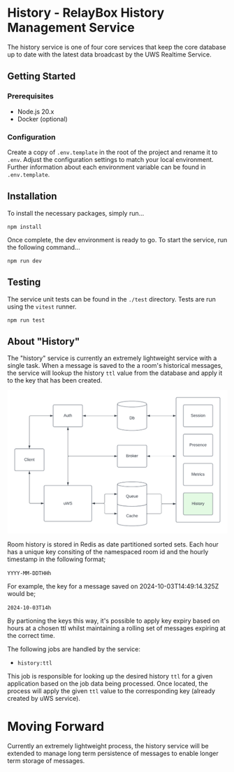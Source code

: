 # History - RelayBox History Management Service

The history service is one of four core services that keep the core database up to date with the latest data broadcast by the UWS Realtime Service.

## Getting Started

### Prerequisites

- Node.js 20.x
- Docker (optional)

### Configuration

Create a copy of `.env.template` in the root of the project and rename it to `.env`. Adjust the configuration settings to match your local environment. Further information about each environment variable can be found in `.env.template`.

## Installation

To install the necessary packages, simply run...

```
npm install
```

Once complete, the dev environment is ready to go. To start the service, run the following command...

```
npm run dev
```

## Testing

The service unit tests can be found in the `./test` directory. Tests are run using the `vitest` runner.

```
npm run test
```

## About "History"

The "history" service is currently an extremely lightweight service with a single task. When a message is saved to the a room's historical messages, the service will lookup the history `ttl` value from the database and apply it to the key that has been created.

![RelayBox system diagram, highlight History](/assets/system/relaybox-system-history.png)

Room history is stored in Redis as date partitioned sorted sets. Each hour has a unique key consiting of the namespaced room id and the hourly timestamp in the following format;

`YYYY-MM-DDTHHh`

For example, the key for a message saved on 2024-10-03T14:49:14.325Z would be;

`2024-10-03T14h`

By partioning the keys this way, it's possible to apply key expiry based on hours at a chosen ttl whilst maintaining a rolling set of messages expiring at the correct time.

The following jobs are handled by the service:

- `history:ttl`

This job is responsible for looking up the desired history `ttl` for a given application based on the job data being processed. Once located, the process will apply the given `ttl` value to the corresponding key (already created by uWS service).

# Moving Forward

Currently an extremely lightweight process, the history service will be extended to manage long term persistence of messages to enable longer term storage of messages.
